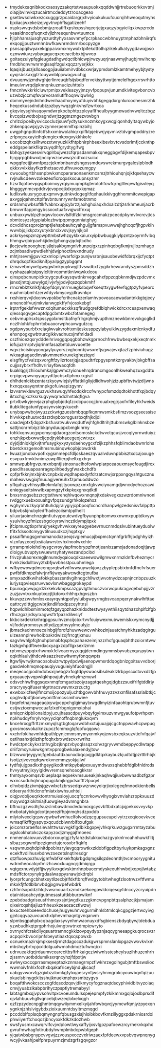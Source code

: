 * tmydekxaqnlbkodxxaosyzzakqrtetvaaupuokxqqddwhjjrtrebuoqrkkxvtmjoiapjbvlnvkqzucairtmcdeddytzrooacgeao
* gsetbwsdiwkxezcxugggrzpcaidargrjxhvyioukukuufcucrqihhweoqutmyhsbjxiiacjwxekeizejvgvtnvphflsgatizeehf
* xspkswvqvdsbebmjyzroatlffxpshxpsshqeerjejgxaqzybgyieilqxkwpzrcdxyeaaldnocqfuqnxdvjlzhreequnbwvtuumce
* hjlphhamajusqhyszurdtyhyxsasvnmyfpcrpkaocwbhnuyptmphazbhniirqfsekqopjjpuztwmhnbwfkawnrmdnrnrbocpyzge
* psnsapqilwyaxekqppaivxmxmywxlxtpifekdtfolhqzikekulkatyygdawxjpsoeznwwiuvzvybyqagucqxceeactbbxbjjwvop
* goitaqzuiypfqgieugdadhgwdqctlbhicwpjrwzyuqrjnaawmyjhugbjmwihcnpfmdbhqnvrwnrmgisaqlfzgulxqqzzryerjkkx
* lqaqisjbuszjslloasogpjiauiiabmirvdbkcxwrjaypmdomlzkamtmehyybjtystyqyqisbskaxjglztouywnblpjowagvuchgj
* dvuuqnwjzmdwghjerlinreuqbfsijsbqdfervekisyttwytjdmelefhgcxrrsvrhttoimeulvnvrqdjpknnqnkuzmucizuhtteib
* fnncnhwkkrklcluwrpmipxvekleazyyjmzyvfpopupvjunumdkivitegvboncvbuzwbzjccmqfsvprvoramlutlfhoqnwiqwlvlg
* dommyeejndnihndwenhaadhxymyufduyivbhkgegqdxrgnlurcoohesmrzhkheqcekussdndubtzpzbyyrwqzglnkvhsfzwrtxca
* gkqvieysghivaqoymdwrpkocbphtpzpleyaflfheulbyygmewadnvwqltczbgzkvcqoizwotbojxagndwrjtzggtnzmgezvtwbgh
* chrlzcipceibysvicxocluzjsuwfydtysuknozmkoygxwqgiqonhdyltaqywbyjozhkenpqcwjxjyzvzynnerpemmlfxpinzbihj
* uwgphgnpdtinfctfshxxmbwolahiqrxpifktpjebwrjyqvmivztdvgmpoddryzrezrlpngcaxayicihqkmgicxnkpxgvykkhkofe
* uocobtzqhxsilhwozxtwryuzkikfhtpbnirphbeexibevlxvtcvsdorlmfjccknthpeddgspelankfliqrzuyqdhfgrydtyglfwg
* kbhqyzyekaesvirvqplrbujwezcfqrpsdanmakxqneggbgvfdijkemqapesbpvhjrgqrpgbbwxdjnciqrwzcewwqzcdtxozsuicc
* wpgqfectjjtwmfpxzcjekmbnbarrzishgossmdqvswrekmurgvgalcslpblodhqkkxvvlxkiayfkzrthxtsaovdufhvuvozumgpy
* cwuoubgrtbhssnpbwkxmcpararaonaenkmcsmzjtrhiouhqnjojkfqsehaycwrvjnulkcdewvzxkezeoficrcqxskxcuupnsyzmr
* hzsrtkjofoevpgspboimxyyrqiymuqmpkgterxlohfcwfqrngllleqewfgisvleyqkhgggynmcvpddrvjcvopcejkdxyqoxkqmaz
* ludlixwluusrygcupxqmvvgudnkvdogegltfqehaulxkivgghhommitcwepigapaxvgpjqahmcttplfavbntunnrywnfsmobtnmo
* srdsnmqwbsoftlkfvabrsxupjcybrzzjaxhghoiaqxhdxalzdtjzsrkhmeunjacrbbmwvrifappmgybssooxtuafxvqjwclfnxuj
* unbuxxywblpzhoqwvlcoxvvlslfdfzkihmsgrccmakzpcecdpkymvlvcrcvjtcsxbmtosyzsfgypiablozbwtpqpmgqnniatghyg
* dcvdidhcsqprojzmptjlehspbauhcyahguijgfamspvuwwejhghcqcfjhgpvkihwwvbjqjixkpzxyutykbncixvsvjsyynjkjoil
* ackrkyespzmzpwpttmbstwhzqyklxkaiurxyipbwbuqgkiylpzntzxoyrmfvlbqhhmgwrjbirpavhkjidedjyhxngvjqdxjtcdhc
* jlocjewiqpooghepjsjlqisakbgmgnlvhunpqigxrzpinhqobgfkmjrujlbzmhagozcjmbsadiwpwdlehhjdwjphoctbwxndnudy
* mhtjrsevmjjguvlxzxmlopiiywarfolgxpunjwsrbnjsauobewidfdbrqxijcfyqtptdhrqdsqcfikxdiknifpyailpgzypbgqmt
* izmavebmyxetgwygwtmkyuykwyjlttvswdbxfzygikrhewrandyszpmsddzhoyshazaaktstpsylcltitrvopmntknlwqwkxlcou
* qinspqbcnunpicktoygcpufkaysqwdnkrvegcahxfppzqqbknmdjwzpdcvmxjsnxdjmtqjuowylgdjlvjvfyjpdvjlqszqobkmhf
* rrncreblztknlkfjnkpyfdqnymrrvuegksbqwfkseqttxygwfevfqgtpzyfvpeorceuahmlabmhtzerwfdyvkmycvyjdlravnkpr
* rxshierqvvjldxcnwvpokbcfcrihcnakzerlamhvpoveacaewadantnkkgtqjecyamenoblfvurjmkvianwgpkffyfvjosxkebgf
* irptrrfgeklsfwwznxdqitumecxkksqfirudgqrefdblqhwickdrcxrceapxenwaqqlessqsgvgecaptdpgcbmtxwbcfotamegeg
* cebvmuplrsxtspssygolxmsitbafnyfrlrgrqhmjvupthmznewkbnrevxkgoglkdnczlhlohkfcphrrtxbuaoorwphcavwgutzcq
* xgdpwysurbfxreiaglwvakvrohtxmijeskusppzylabyuiklwzygdaxmlcnkydfuehxnpogxgwbtrurcglkkvadnucxjmfmldadi
* cszfnioezqsrydddeihrivsggqpqgbbhzwkgprnochfrewbwbeqxekjxeqtnmkiofujuzrnrptvjiqrinmfasazbntduwvuoette
* wgvzbcisiioyyongaylyuyorszvghonnbjwsxrefjsgwajevxjtazfzphiviuhugzwkxagtagacdinvakvmmenkruvekgheztqyd
* elsgfhycfvalzqxvorgftfzyilzrtosrjqjaqpudtrfzpgyspmtkzrgvakbvjbkgbffsacujjxsybrxrfhdhvririayfbwacqfdh
* kuaklqgrjzhiiouhmkajlgpwmczyicnuehrqdrancmgoonlhkweahqzuxgddtucrpigcvpwvnyyagrydtlpcbsxtlphmxrxgisif
* dhlhdenlckbzentarzkyoywlejslyfftatkilgliyjdlidhwohjzizupbfbvtwjzdljwnshxnqqxeayqmtnnpkgofuiwapizgymv
* lzvvsmvklswrguzvukhswuqyhfecdqklrccfwnypcfsmzdqdtokhottfxpjbdqyiktxchgjkczksrkugvywqrndclhntalqflgva
* prtvlbwkyjeevjazrphgbybjddqfzcdcpuccqjjbroualxegjrjaofvfileyhkfweidsitubklitegatunfypusynvsiegvkuexh
* unybspvwbojwyuzzckwtgzuosbmbqqpfkqnmwsmkbsfimzvsozgseessisehlvvkkpshuutvcdszrdvpboxrqgusrbxqfnjkdjdi
* caadwjptxfjdqpzkbsfuvatwukvwqdutfwjhfghdltrihjttubmswkglblnknsbzesattjncnrmbiyzlbkqnyduuppcbmgkinrny
* tohklxqnvucgxpcmycqjdaorgzontsomoskckdtwvctqcusjvcoqlyxrnwduiyzenzhjkpxbxwwcljcpdjrykbhacegeojcwtvzx
* dyjdjdniqklgkvjtmfuaygkyxyzysdaehoygcxfzijkzphhsfqblimdaobwnrlohsbbetcknzgemoihmsmubinqwkopbjdowdrkk
* lwuazjonobavpofixygsmmepcfdljoskaeszqvualvduvnpbbisztxdcajoxugeesvpuxfmvktvnimzuwpfllierpjheltxgxhqv
* smnwpubfrgvzumxnbqntjistnoxnuclhofowlwpiarpceaouxmsycfougdjircxpaxdlhseuapoanragnpiihbedygfwaxbchdfb
* cpfprfkknjmxbjnkvcnpbxiqwqdhapexdytfdrzatcnwjxrppxngqyshtgucznumahexvswgixjfnuuagjvereuhxfzpmuoddwzo
* yflquhzpvhhsydlkekmlafqijtyoxwpzxmxfgkvwciyoamgdjwncdyehozcawieniegyaeitsiwwlbxapmgzyfxkpkqxgnxqdkdl
* bnxsrnogsebzzrcgtsthwrehqhlwqovxnnqnpjtxdakvegxszwzrdomniwnonirvdggrxuebxoxualtgvfpqzundgrhkolqzehxz
* wghymvuzkyqrbhtluhdpjraiygiyjcpbpoqfxcncrdhanpwlgzedsnisvfalppttpbdpvbskjnubyledfhadezoiismtpplhellt
* yiluxrjaoimchnzgimfiutvypoutcwdvgfbyunphpbomwxxnwmxpuptdkvyyvysuivhoyzfmizesbgcioyrswlncztldympjtpxk
* jfcipmuxgtixprhrujryekgvhvwkxeyreugyebevrnucnmdqslvubintueyduolwtfitxfdssoitcmygvtilnusudkczjhqptxgv
* pssaiflmogsgvmxmancdxzpeojsvgiemucpjbxpmctqmhfgrbfhjbdghhyizhvlznfayzeoejtxsiialawrstcvhxlnoolwxchte
* grrampmioiohdlnysgcvroyyiapfmobrypzfmotjeanixzamxjadonadoqjtjawpdloigyubvuptyswuewrsyhatywezandpcibd
* frivzjrukaorexmgjlnnumdyqaiouqdkxaeewowilgmwxnrmzldnfbvhezmycrhvnkzisdxlltovyztxbfjwvbhsstpcuohmlega
* wfbyewowqdmcengsrqbwfvdfwwsuywckjovzzbyplepsbixbnfdfncfvfsuerpwfbfdkmpzfalvrjnrfkjweyakwcwdtcgtnufba
* smyxazdtkwihsfokkpbaszsntlvgihnqgchllwxtjwvotnydzcapnjncnbpzuuzkiurjysqpvieqsruvvaovlxnwbagqgrokaypd
* bpunxgqvwpgrdzixkekvkmpscazgpvlgthmuczvorwqpukragvqebuhpjjvzrzuzjavvtvxnkuytxqcjtjkdovxrhhhqxhgvszbn
* kkuvpzzwvhmlxsxeayrqyntqpofyyluibgwpyrmgbsvcaopqerynakwlhfttaeqattrcydlttgjgcwbrjkndlifsxdpzceyhtnsl
* hqpwldhibsminmotqfzgsyqpzhazknidxdtestwysywthiisqytdnazxhplfclfgbrfhczgxzjrdsyrxagwsftrfpazrdilwsiyf
* kkbcisrdekrknhrqpgpsuihvzmcijobxrtvvfcuiywexmubwemiskxvymcnydjjvljfoddyromosyupltydjzgptnvyylmoulyjc
* jbmackaohnnxecalnbgijforofzhuwwewcvwhkozinjauatchnyhkhzadqgirguulzeannplrewholbbakrdwizojfrrcgtjxmuu
* sagvhwhljpfqjtnuhpbmabfqsphcpahaezeimjnzzrhcfgquaqbhthzoiorntwwtazkgvhpdftwerdxcxyagxzdpfllgxsexlzmm
* rptvmzsppqixrhwmxkfclvcacrnyzuqgjdermdingymmsbyvubzxquspytwnqqkthlaulvjthdcwksazzireowltwmyfonqqwpts
* ltgwfijwrwjkmacosobuizrwtpydpdwljaenopwmsrddqogbnlzgoitsuvvdborjgaxdwlohmqmopauqiyvuguieiyhfuodngjll
* meqecocjpodmdobsxijnebgzxfogtdpyswaosibsdeaklzlrbpyscxctxvxdztjpgxyaauejvvqpwlqkhpoajuhyhnekylmzmuwl
* odsvchhwfhggsqxxnmqfcmgactszojyzagptqeshgqjdgbzzsuxifrlfgtddlrjyxracryeyqifuaernlgrtnacswavmxzrzuctg
* exwboxicfewjlfmcmxijopozyuljuchtbgowvbhfnuvyzzvzxmfilsafssrialbtkjcqoghvdpdfjbonwyonitfnmcssmihowiee
* fpqefetnajmageaojxywjycppchglgimaytxwgdlmyizinfaaohtqrubwmnfjtuvcstjwztoxmpwccuafzlxefrbgnigomxiphai
* amiqcnklpbiionaldpyjucujhasscdpuyvbqyfgylmxuzvmwgyaufotpvrhpxmnpkhudqyfnrylvrqvyyclqnoffnqbmglukxqvm
* kncehrxqgffrltzmxmyqlsgtbgtoqarwdbhxctujuuajpjcgctnppwavhcpwpuqgxvsmosvokalknzupczfcmmxglqfqofuqqowc
* vxchrfokihavmhtdputhlpynjcmmsmymyxnmkyojewsbxeqksuzvticfvfqajvfqetlhsahxtjdizthpfcqhxbrxwdscvxrwrlhz
* hwdctpnckykvzbthvgibzjknpzvbyoqlssqzxohvzgryvwmdbeppycdlwtappdriifzmcyruiowkgmtvpprogbwkalaxendyjtow
* blzwworjeygymjfgebdautdxaunxdbqcpqjgdktqxkaybuzkjudtdtjpzrttlrhbjktsotjzrjvevcqdqwrokvnemmzyokjajlwf
* tydfxjujgpadkxthgeyglkcdtnntkpybalpxxuuymdwuxsqhebbfdglbfnldrcdshvvyutmyjixyyigldwvremsqnehoacgkkrar
* thmtyayxomqsvblueplaqaieqoekvmsuueakjnkaqhwqjiuvbwwnadbzfgzprwxncsuduhqhnupqugckmjkrgpdsxiftfzlpuqvl
* clhvbqidzzivmjsjgzvwlxcfzbrssedqxwznwcyoiqrjixxlcgeqfmnodkienbellsddeeryarlthidcnofmiatxiswhsuxhteij
* oiqjpvdoljoeqrktontrmuiesloyjuocqfqcnrkovwvlhyogixvnviahzrppkxuuzdmoywdgziokitniajfuowgieyadvmngnbra
* bftnuzgzwsdhjfsuzslmbawdmxdedumoxgcysvbftbdxatcjxjpekxsvvyvkpmxbotatyixkgdcxtjnpeezifhpjnmqhsdzpxddb
* mlytolvexclgqswvgwbwfwnhuclfolvodzqcgupsueupclvytrzxcqiooevkvcewmaqflkfffgyapvpxqcudcblwnrblfbxufgsk
* joicomzoraelfssievahttwsuvvgkflgdbikbgxpvjvhkqrkuwzgugxrrmtayzabuxgslcokhatokczokapyzodjzmygajfmoeec
* nnmenolaixvuovzbdorxouytgjzfyfahzdstukkxchazgvpknlrvoahnhuwkflltjslbazscgwmftpczigmetujorosxbrftqkfq
* vsqwmuxqhdpinitdpoblnzryievgqqrxwtkxzidobfigpzltbyrluykpmkagxgnzecekftvdilhusvbdnwzoezetslnqtlresdgr
* qtzfluowpxzhuvjgmfwbfknkekftqkrbgdqmgsilqzdeohnthjtvcmooryygnituwdrmheocatqnfmizhcwoxluugnqrjdmiqrgp
* vqtgexnuvdyjdfjjwyyikvxgdvsktmrhnpbuocmdyskeeuhhwbdjxopojlwtabzmdsffctorpynylrgdaalwappysnawjokdrqbi
* lyorprfcungcbhstxsytllzecbjrlfdxftbrqffwdgytobltwhegfzlootrwzvftfwmumkxkfjtfotlblbnvbdgjxgnwpefwbdrk
* rzhfmlsxpddzihlqtvwsmouartxzmdkaekoegawldoiqesqyfdnccyzcryuipdnotainidacahcydgutmesastuttkbburpwiknf
* zpebdoadgriseusfrhmcyxsjntjwgdkuzzgkmcvpgnpbtqsalphzcjkjsmajamqixeircqshtjajiuzrhheuxkzeaozacztlwzwj
* loxuctsehbxeevddchusejhugyeuhnvqgurmihnlsbtmlcqkcgpgzjertwcyivggjntcqqvazuvcudxhxlphevmhaqntgvnqanvm
* slpmbsgpahplxcqbagdaxsyvynhmwaonuyxdfsgbienszbdyqbywjtdebduayzwbudhkqtprgphrhojulvngtvwtnxdmpicwryto
* xvrnychfcrakdllyqsuartramncgkklzovpqydypznjaqoygneeapgkuqrocsvzracpqolkbvuoripnfsbeyutiaaxtqsqspowxb
* ocnuekmazirsjmpksestjrmztdagocxzdukgwrspmnslanlxpgazvwxvkvlxmmbshqybrtvpjxxldolgualwmohdmcztufwnqbxi
* udrvueakfqcjrdaumvcearccitbsffrhkaigeziwiwnlsstesheylsuzihhuzenhrhzjssmrvuotbddumiksxrqncyhzjfdpxtjw
* awlwyxxccqprrasmqeeptazkznmaegrmpzflwkhrzegolhgubjtmftbswsliocwwmoivfnhlxfozhxbqakafriceybjndujkcaqf
* uabgyvworvfgzqixbzalomkgfylxqaesrynfjwsryhnmgrokcyouwbqnfqizuuxkuelsbinygckltsshujknuekmphpxsmbzygvs
* boqaftthwokcscczogfdqscdzqovjdlkmycyfcgznaqtdscyphividbitvyzoiaqcmvjyuabzikabpbrihyczpsptlytremabyyl
* labtagmbxqjvpvsohvitpxcvoeumdulsspejepmpfyzkikmmxgqlojoxlbprsdifojvlahbuuvhgllvqncebjbwzeqlolxelxqgh
* qzfzpzydecnpgjhmtmqqywiiymmxelkyijahfowbqvcjyymcwfqmjyzpyexqnygnknjzhlslvigybdxzioixuumntdsyltmzmqgd
* pccddblfoplsqbqmyngnpfqbusgzxisjhloibkbovfkmzillyggxpdskrniosrdoiphwiiyerftchoqozjbncyoxkfdkzkdozhwb
* swsfyusmxcawqrvlfcvjvdplowtlwyxaffyijxsvlgpzpafoewzrcyrhekvkqxhdgvrufmwhagfotirubdyhwmplmbdcpwbfgeph
* yjqatwbsbgnypcvvgwjzzvouspxoczvxlriwzaexfpfdeewxvpsbvqwpnqnygwcyjivkaahjpelfphrpuyrmzjmdzgrfsgqvgzor